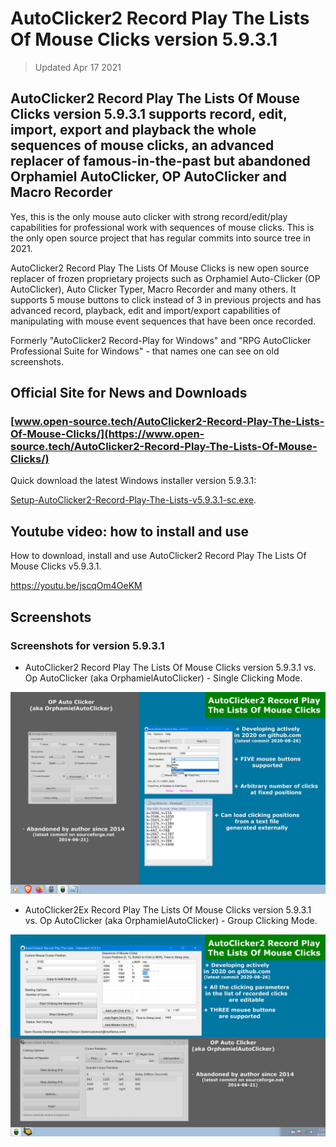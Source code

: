 # AutoClicker2 Record Play The Lists Of Mouse Clicks version 5.9.3.1

> Updated Apr 17 2021

## AutoClicker2 Record Play The Lists Of Mouse Clicks version 5.9.3.1 supports record, edit, import, export and playback the whole sequences of mouse clicks, an advanced replacer of famous-in-the-past but abandoned Orphamiel AutoClicker, OP AutoClicker and Macro Recorder

Yes, this is the only mouse auto clicker with strong record/edit/play capabilities for professional work with sequences of mouse clicks.
This is the only open source project that has regular commits into source tree in 2021.

AutoClicker2 Record Play The Lists Of Mouse Clicks is new open source replacer of frozen proprietary projects such as Orphamiel Auto-Clicker (OP AutoClicker), Auto Clicker Typer, Macro Recorder and many others.
It supports 5 mouse buttons to click instead of 3 in previous projects and has advanced record, playback, edit and import/export capabilities of manipulating with mouse event sequences that have been once recorded.

Formerly "AutoClicker2 Record-Play for Windows" and "RPG AutoClicker Professional Suite for Windows" - that names one can see on old screenshots.

## Official Site for News and Downloads

### [www.open-source.tech/AutoClicker2-Record-Play-The-Lists-Of-Mouse-Clicks/](https://www.open-source.tech/AutoClicker2-Record-Play-The-Lists-Of-Mouse-Clicks/)

Quick download the latest Windows installer version 5.9.3.1:

[Setup-AutoClicker2-Record-Play-The-Lists-v5.9.3.1-sc.exe](https://filedn.com/llBp1EbMQML0Hdv9A9SVo6b/Setup-AutoClicker2-Record-Play-The-Lists-v5.9.3.1-sc.exe).

## Youtube video: how to install and use

How to download, install and use AutoClicker2 Record Play The Lists Of Mouse Clicks v5.9.3.1.

https://youtu.be/jscqOm4OeKM

## Screenshots

### Screenshots for version 5.9.3.1

* AutoClicker2 Record Play The Lists Of Mouse Clicks version 5.9.3.1 vs. Op AutoClicker (aka OrphamielAutoClicker) - Single Clicking Mode.

![AutoClicker2 Record Play The Lists Of Mouse Clicks version 5.9.3.1 vs. Op AutoClicker (aka OrphamielAutoClicker) - Single Clicking Mode.](screenshots_new/v5.9.3.1/AutoClicker2_v5.9.3.1.jpg?raw=true)

* AutoClicker2Ex Record Play The Lists Of Mouse Clicks version 5.9.3.1 vs. Op AutoClicker (aka OrphamielAutoClicker) - Group Clicking Mode.

![AutoClicker2Ex Record Play The Lists Of Mouse Clicks version 5.9.3.1 vs. Op AutoClicker (aka OrphamielAutoClicker) - Group Clicking Mode.](screenshots_new/v5.9.3.1/AutoClicker2Ex_v5.9.3.1.jpg?raw=true)
